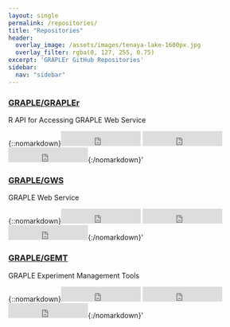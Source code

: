 ```yaml
---
layout: single
permalink: /repositories/
title: "Repositories"
header:
  overlay_image: /assets/images/tenaya-lake-1600px.jpg
  overlay_filter: rgba(0, 127, 255, 0.75)
excerpt: 'GRAPLEr GitHub Repositories'
sidebar:
  nav: "sidebar"
---
```

### <i class="fa fa-github"></i> [GRAPLE/GRAPLEr](https://github.com/GRAPLE/GRAPLEr)

R API for Accessing GRAPLE Web Service

{::nomarkdown}<iframe src="https://ghbtns.com/github-btn.html?user=GRAPLE&repo=GRAPLEr&type=watch&count=true&size=large&v=2" frameborder="0" scrolling="0" width="160px" height="30px"></iframe> <iframe style="display: inline-block;" src="https://ghbtns.com/github-btn.html?user=GRAPLE&repo=GRAPLEr&type=star&count=true&size=large" frameborder="0" scrolling="0" width="160px" height="30px"></iframe> <iframe style="display: inline-block;" src="https://ghbtns.com/github-btn.html?user=GRAPLE&repo=GRAPLEr&type=fork&count=true&size=large" frameborder="0" scrolling="0" width="160px" height="30px"></iframe>{:/nomarkdown}'

### <i class="fa fa-github"></i> [GRAPLE/GWS](https://github.com/GRAPLE/GWS)

GRAPLE Web Service

{::nomarkdown}<iframe src="https://ghbtns.com/github-btn.html?user=GRAPLE&repo=GWS&type=watch&count=true&size=large&v=2" frameborder="0" scrolling="0" width="160px" height="30px"></iframe> <iframe style="display: inline-block;" src="https://ghbtns.com/github-btn.html?user=GRAPLE&repo=GWS&type=star&count=true&size=large" frameborder="0" scrolling="0" width="160px" height="30px"></iframe> <iframe style="display: inline-block;" src="https://ghbtns.com/github-btn.html?user=GRAPLE&repo=GWS&type=fork&count=true&size=large" frameborder="0" scrolling="0" width="160px" height="30px"></iframe>{:/nomarkdown}'

### <i class="fa fa-github"></i> [GRAPLE/GEMT](https://github.com/GRAPLE/GEMT)

GRAPLE Experiment Management Tools

{::nomarkdown}<iframe src="https://ghbtns.com/github-btn.html?user=GRAPLE&repo=GEMT&type=watch&count=true&size=large&v=2" frameborder="0" scrolling="0" width="160px" height="30px"></iframe> <iframe style="display: inline-block;" src="https://ghbtns.com/github-btn.html?user=GRAPLE&repo=GEMT&type=star&count=true&size=large" frameborder="0" scrolling="0" width="160px" height="30px"></iframe> <iframe style="display: inline-block;" src="https://ghbtns.com/github-btn.html?user=GRAPLE&repo=GEMT&type=fork&count=true&size=large" frameborder="0" scrolling="0" width="160px" height="30px"></iframe>{:/nomarkdown}'